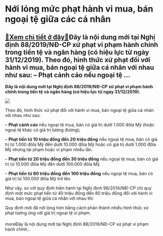 Nới lỏng mức phạt hành vi mua, bán ngoại tệ giữa các cá nhân
============================================================

[:gift:Xem chi tiết ở đây:gift:](https://hddtvn.com/noi-long-muc-phat-hanh-vi-mua-ban-ngoai-te-giua-cac-ca-nhan/)Đây là nội dung mới tại Nghị định 88/2019/NĐ-CP xử phạt vi phạm hành chính trong tiền tệ và ngân hàng (có hiệu lực từ ngày 31/12/2019). Theo đó, hình thức xử phạt đối với hành vi mua, bán ngoại tệ giữa cá nhân với nhau như sau: – Phạt cảnh cáo nếu ngoại tệ …
------------------------------------------------------------------------------------------------------------------------------------------------------------------------------------------------------------------------------------------------------------------

**Đây là nội dung mới tại Nghị định 88/2019/NĐ-CP xử phạt vi phạm hành chính trong tiền tệ và ngân hàng (có hiệu lực từ ngày 31/12/2019).**


![](https://hddtvn.com/wp-content/uploads/2021/01/ttxvnusd-1024x655-1.jpg)


Theo đó, hình thức xử phạt đối với hành vi mua, bán ngoại tệ giữa cá nhân với nhau như sau:


– **Phạt cảnh cáo** nếu ngoại tệ mua, bán có giá trị dưới 1.000 đôla Mỹ (hoặc ngoại tệ khác có giá trị tương đương);


– **Phạt tiền từ 10 triệu đồng đến 20 triệu đồng** nếu ngoại tệ mua, bán có giá trị từ 1.000 đôla Mỹ đến dưới 10.000 đôla Mỹ hoặc có giá trị dưới 1.000 đôla Mỹ nhưng tái phạm hoặc vi phạm nhiều lần.


– **Phạt tiền từ 20 triệu đồng đến 30 triệu đồng** nếu ngoại tệ mua, bán có giá trị từ 10.000 đôla Mỹ đến dưới 100.000 đôla Mỹ.


– **Phạt tiền từ 80 triệu đồng đến 100 triệu đồng** nếu ngoại tệ mua, bán có giá trị từ 100.000 đôla Mỹ trở lên.


Như vậy, so với quy định hiện hành tại Nghị định 96/2014/NĐ-CP chỉ quy định một mức phạt tiền từ 40 triệu đồng đến 80 triệu đồng đối với hành vi mua, bán ngoại tệ giữa cá nhân với nhau thì:


Quy định mới đã nới lỏng hơn bằng cách phân thành nhiều hình thức xử phạt tương ứng với giá trị ngoại tệ vi phạm.


#### 


moreĐây là nội dung mới tại Nghị định 88/2019/NĐ-CP xử phạt vi phạm hành chính…

